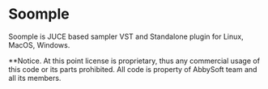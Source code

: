 # Soomple
Soomple is JUCE based sampler VST and Standalone plugin for Linux, MacOS, Windows.

**Notice. At this point license is proprietary, thus any commercial usage of this code or its parts prohibited. All code is property of AbbySoft team and all its members.

